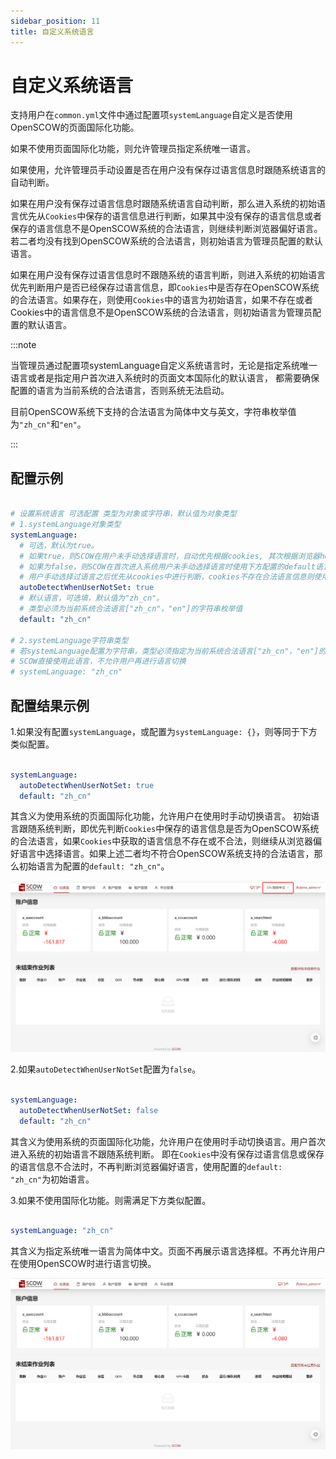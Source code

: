 ```yaml
---
sidebar_position: 11
title: 自定义系统语言
---
```


# 自定义系统语言

支持用户在`common.yml`文件中通过配置项`systemLanguage`自定义是否使用OpenSCOW的页面国际化功能。

如果不使用页面国际化功能，则允许管理员指定系统唯一语言。

如果使用，允许管理员手动设置是否在用户没有保存过语言信息时跟随系统语言的自动判断。

如果在用户没有保存过语言信息时跟随系统语言自动判断，那么进入系统的初始语言优先从`Cookies`中保存的语言信息进行判断，如果其中没有保存的语言信息或者保存的语言信息不是OpenSCOW系统的合法语言，则继续判断浏览器偏好语言。若二者均没有找到OpenSCOW系统的合法语言，则初始语言为管理员配置的默认语言。

如果在用户没有保存过语言信息时不跟随系统的语言判断，则进入系统的初始语言优先判断用户是否已经保存过语言信息，即`Cookies`中是否存在OpenSCOW系统的合法语言。如果存在，则使用`Cookies`中的语言为初始语言，如果不存在或者Cookies中的语言信息不是OpenSCOW系统的合法语言，则初始语言为管理员配置的默认语言。

:::note

当管理员通过配置项systemLanguage自定义系统语言时，无论是指定系统唯一语言或者是指定用户首次进入系统时的页面文本国际化的默认语言，
都需要确保配置的语言为当前系统的合法语言，否则系统无法启动。

目前OpenSCOW系统下支持的合法语言为简体中文与英文，字符串枚举值为`"zh_cn"`和`"en"`。

:::

## 配置示例

```yaml title="config/common.yml"

# 设置系统语言 可选配置 类型为对象或字符串，默认值为对象类型
# 1.systemLanguage对象类型
systemLanguage:
  # 可选，默认为true。
  # 如果true，则SCOW在用户未手动选择语言时，自动优先根据cookies, 其次根据浏览器header判断语言，判断失败使用下方配置的default语言。
  # 如果为false，则SCOW在首次进入系统用户未手动选择语言时使用下方配置的default语言，
  # 用户手动选择过语言之后优先从cookies中进行判断，cookies不存在合法语言信息则使用下方配置的默认语言。
  autoDetectWhenUserNotSet: true
  # 默认语言，可选填，默认值为"zh_cn"。
  # 类型必须为当前系统合法语言["zh_cn"，"en"]的字符串枚举值
  default: "zh_cn"

# 2.systemLanguage字符串类型
# 若systemLanguage配置为字符串，类型必须指定为当前系统合法语言["zh_cn"，"en"]的字符串枚举值
# SCOW直接使用此语言，不允许用户再进行语言切换
# systemLanguage: "zh_cn"

```

## 配置结果示例

1.如果没有配置`systemLanguage`，或配置为`systemLanguage: {}`，则等同于下方类似配置。

```yaml title="config/common.yml"

systemLanguage:
  autoDetectWhenUserNotSet: true 
  default: "zh_cn"

```

其含义为使用系统的页面国际化功能，允许用户在使用时手动切换语言。
初始语言跟随系统判断，即优先判断`Cookies`中保存的语言信息是否为OpenSCOW系统的合法语言，如果`Cookies`中获取的语言信息不存在或不合法，则继续从浏览器偏好语言中选择语言。如果上述二者均不符合OpenSCOW系统支持的合法语言，那么初始语言为配置的`default: "zh_cn"`。

![国际化系统语言配置示例](images/system-language-i18n.png)

2.如果`autoDetectWhenUserNotSet`配置为`false`。

```yaml title="config/common.yml"

systemLanguage:
  autoDetectWhenUserNotSet: false
  default: "zh_cn"

```

其含义为使用系统的页面国际化功能，允许用户在使用时手动切换语言。用户首次进入系统的初始语言不跟随系统判断。
即在`Cookies`中没有保存过语言信息或保存的语言信息不合法时，不再判断浏览器偏好语言，使用配置的`default: "zh_cn"`为初始语言。

3.如果不使用国际化功能。则需满足下方类似配置。

```yaml title="config/common.yml"

systemLanguage: "zh_cn"

```

其含义为指定系统唯一语言为简体中文。页面不再展示语言选择框。不再允许用户在使用OpenSCOW时进行语言切换。

![指定唯一语言配置示例](images/system-language-zh_cn.png)
